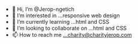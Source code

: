 - 👋 Hi, I’m @Jerop-ngetich
- 👀 I’m interested in ...responsive web design
- 🌱 I’m currently learning ...html and CSS
- 💞️ I’m looking to collaborate on ...html and CSS
- 📫 How to reach me ...charity@charityjerop.com

<!---
Jerop-ngetich/Jerop-ngetich is a ✨ special ✨ repository because its `README.md` (this file) appears on your GitHub profile.
You can click the Preview link to take a look at your changes.
--->
